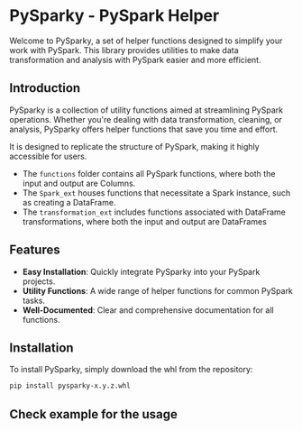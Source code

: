 # PySparky - PySpark Helper

Welcome to PySparky, a set of helper functions designed to simplify your work with PySpark. This library provides utilities to make data transformation and analysis with PySpark easier and more efficient.

## Introduction

PySparky is a collection of utility functions aimed at streamlining PySpark operations. Whether you're dealing with data transformation, cleaning, or analysis, PySparky offers helper functions that save you time and effort.

It is designed to replicate the structure of PySpark, making it highly accessible for users.

- The `functions` folder contains all PySpark functions, where both the input and output are Columns.
- The `Spark_ext`  houses functions that necessitate a Spark instance, such as creating a DataFrame.
- The `transformation_ext`  includes functions associated with DataFrame transformations, where both the input and output are DataFrames

## Features

- **Easy Installation**: Quickly integrate PySparky into your PySpark projects.
- **Utility Functions**: A wide range of helper functions for common PySpark tasks.
- **Well-Documented**: Clear and comprehensive documentation for all functions.

## Installation

To install PySparky, simply download the whl from the repository:

```sh
pip install pysparky-x.y.z.whl
```

## Check example for the usage